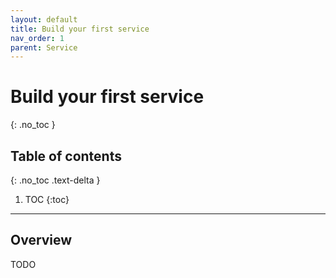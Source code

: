 ```yaml
---
layout: default
title: Build your first service
nav_order: 1
parent: Service
---
```


# Build your first service
{: .no_toc }


## Table of contents
{: .no_toc .text-delta }

1. TOC
{:toc}

---

## Overview

TODO